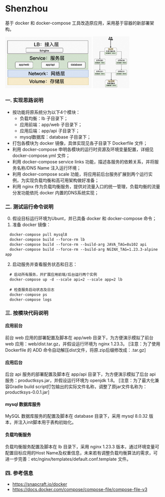 # Shenzhou
基于 docker 和 docker-compose 工具改造原应用，采用基于容器的新部署架构。

<img src="./layers.png" width="280px" alt="分层架构示意图"/>
<img src="./picture.png" width="118px" alt="部署结构示意图"/>

### 一. 实现思路说明
* 按功能将原系统分为以下4个模块：
  + 负载均衡：lb 子目录下；
  + 应用前端：app/web 子目录下；
  + 应用后端：app/api 子目录下；
  + mysql数据库：database 子目录下；
* 打包各模块为 docker 镜像，具体实现见各子目录下 Dockerfile 文件；
* 利用 docker-compose 申明各模块的运行时资源及环境变量配置，详细见 docker-compose.yml 文件；
* 利用 docker-compose service links 功能，描述各服务的依赖关系，并将服务名称/DNS Name 注入运行环境；
* 利用 docker-compose scale 功能，将应用前后台服务扩展到两个运行实例，为实现负载均衡和高可用架构做好准备；
* 利用 nginx 作为负载均衡服务，提供对流量入口的统一管理，负载均衡的流量分发功能依托 docker 内置的DNS系统实现；

### 二. 测试运行命令说明
0. 假设目标运行环境为Ubunt，并已具备 docker 和 docker-compose 命令；
1. 准备 docker 镜像：
```
  docker-compose pull mysql8
  docker-compose build --force-rm lb
  docker-compose build --force-rm --build-arg JAVA_TAG=8u102 api
  docker-compose build --force-rm --build-arg NGINX_TAG=1.23.3-alpine app
```
2. 启动服务并查看服务状态和日志：
```
  # 启动所有服务，并扩展应用前端/后台运行两个实例
  docker-compose up -d --scale api=2 --scale app=2 lb
  
  # 检查服务启动状态及日志
  docker-compose ps
  docker-compose logs
```

### 三. 按模块代码说明
#### 应用前台
前台 web 应用的部署配置及脚本在 app/web 目录下，为方便演示模拟了前台 web 应用：web/dist.tar.gz，并假设运行环境为 nginx 1.23.3。
[注意：为了使用 Dockerfile 的 ADD 命令自动解压dist文件，将原.zip后缀修改成：.tar.gz]

#### 应用后台
后台 api 服务的部署配置及脚本在 app/api 目录下，为方便演示模拟了后台 api 服务：productksys.jar，并假设运行环境为 openjdk 1.8。
[注意：为了最大化兼容Gradle build script打包输出的实际文件名称，调整了原jar文件名称为：productksys-0.0.1.jar]

#### mysql 数据库服务
MySQL 数据库服务的配置及脚本在 database 目录下，采用 mysql 8.0.32 版本，并注入init脚本用于表构初始化。

#### 负载均衡服务
负载均衡服务配置及脚本在 lb 目录下，采用 nginx 1.23.3 版本，通过环境变量可配置目标应用的Host Name及权重信息，未来若有调整负载均衡算法的需求，可进一步完善：etc/nginx/templates/default.conf.template 文件。


### 四. 参考信息
* https://snapcraft.io/docker
* https://docs.docker.com/compose/compose-file/compose-file-v3
